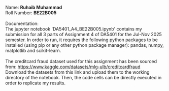 Name: <b>Ruhaib Muhammad</b> <br>
Roll Number: <b>BE22B005</b> <br><br>
Documentation: <br> The jupyter notebook 'DA5401_A4_BE22B005.ipynb' contains my submission for all 3 parts of Assignment 4 of DA5401 for the Jul-Nov 2025 semester. In order to run, it requires the following python packages to be installed (using pip or any other python package manager): pandas, numpy, matplotlib and scikit-learn. <br><br>
The creditcard fraud dataset used for this assignment has been sourced from: https://www.kaggle.com/datasets/mlg-ulb/creditcardfraud <br>
Download the datasets from this link and upload them to the working directory of the notebook. Then, the code cells can be directly executed in order to replicate my results.
